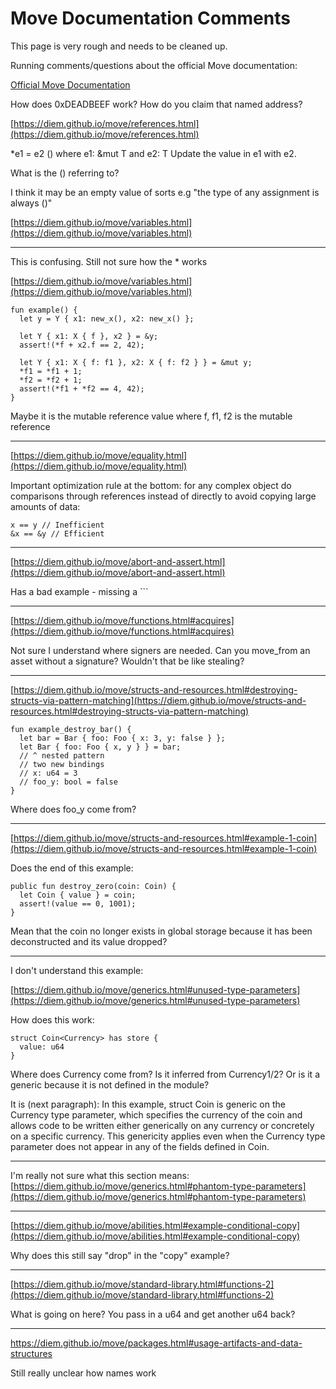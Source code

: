 # Move Documentation Comments

This page is very rough and needs to be cleaned up.

Running comments/questions about the official Move documentation:

[Official Move Documentation](https://diem.github.io/move/)

How does 0xDEADBEEF work? How do you claim that named address?

[https://diem.github.io/move/references.html](https://diem.github.io/move/references.html)

\*e1 = e2 () where e1: &mut T and e2: T Update the value in e1 with e2.

What is the () referring to?

I think it may be an empty value of sorts
e.g "the type of any assignment is always ()"

[https://diem.github.io/move/variables.html](https://diem.github.io/move/variables.html)

---

This is confusing. Still not sure how the \* works

[https://diem.github.io/move/variables.html](https://diem.github.io/move/variables.html)

```move
fun example() {
  let y = Y { x1: new_x(), x2: new_x() };

  let Y { x1: X { f }, x2 } = &y;
  assert!(*f + x2.f == 2, 42);

  let Y { x1: X { f: f1 }, x2: X { f: f2 } } = &mut y;
  *f1 = *f1 + 1;
  *f2 = *f2 + 1;
  assert!(*f1 + *f2 == 4, 42);
}
```

Maybe it is the mutable reference value where f, f1, f2 is the mutable reference

---

[https://diem.github.io/move/equality.html](https://diem.github.io/move/equality.html)

Important optimization rule at the bottom: for any complex object do comparisons through references instead of directly to avoid copying large amounts of data:

```
x == y // Inefficient
&x == &y // Efficient
```

---

[https://diem.github.io/move/abort-and-assert.html](https://diem.github.io/move/abort-and-assert.html)

Has a bad example - missing a ```

---

[https://diem.github.io/move/functions.html#acquires](https://diem.github.io/move/functions.html#acquires)

Not sure I understand where signers are needed. Can you move_from an asset without a signature? Wouldn't that be like stealing?

---

[https://diem.github.io/move/structs-and-resources.html#destroying-structs-via-pattern-matching](https://diem.github.io/move/structs-and-resources.html#destroying-structs-via-pattern-matching)

```move
fun example_destroy_bar() {
  let bar = Bar { foo: Foo { x: 3, y: false } };
  let Bar { foo: Foo { x, y } } = bar;
  // ^ nested pattern
  // two new bindings
  // x: u64 = 3
  // foo_y: bool = false
}
```

Where does foo_y come from?

---

[https://diem.github.io/move/structs-and-resources.html#example-1-coin](https://diem.github.io/move/structs-and-resources.html#example-1-coin)

Does the end of this example:

```move
public fun destroy_zero(coin: Coin) {
  let Coin { value } = coin;
  assert!(value == 0, 1001);
}
```

Mean that the coin no longer exists in global storage because it has been deconstructed and its value dropped?

---

I don't understand this example:

[https://diem.github.io/move/generics.html#unused-type-parameters](https://diem.github.io/move/generics.html#unused-type-parameters)

How does this work:

```move
struct Coin<Currency> has store {
  value: u64
}
```

Where does Currency come from? Is it inferred from Currency1/2? Or is it a generic because it is not defined in the module?

It is (next paragraph): In this example, struct Coin<Currency> is generic on the Currency type parameter, which specifies the currency of the coin and allows code to be written either generically on any currency or concretely on a specific currency. This genericity applies even when the Currency type parameter does not appear in any of the fields defined in Coin.

---

I'm really not sure what this section means:
[https://diem.github.io/move/generics.html#phantom-type-parameters](https://diem.github.io/move/generics.html#phantom-type-parameters)

---

[https://diem.github.io/move/abilities.html#example-conditional-copy](https://diem.github.io/move/abilities.html#example-conditional-copy)

Why does this still say "drop" in the "copy" example?

---

[https://diem.github.io/move/standard-library.html#functions-2](https://diem.github.io/move/standard-library.html#functions-2)

What is going on here? You pass in a u64 and get another u64 back?

---

https://diem.github.io/move/packages.html#usage-artifacts-and-data-structures

Still really unclear how names work
